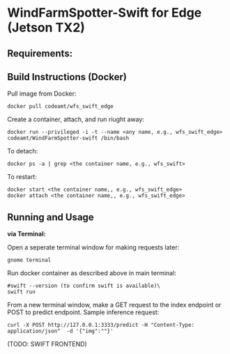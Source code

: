 # WindFarmSpotter-Swift for Edge (Jetson TX2)


## Requirements:




## Build Instructions (Docker)


Pull image from Docker:
```
docker pull codeamt/wfs_swift_edge
```

Create a container, attach, and run riught away:
```
docker run --privileged -i -t --name <any name, e.g., wfs_swift_edge> codeamt/WindFarmSpotter-swift /bin/bash
```

To detach:
```
docker ps -a | grep <the container name, e.g., wfs_swift>
```

To restart:
```
docker start <the container name,, e.g., wfs_swift_edge>
docker attach <the container name,, e.g., wfs_swift_edge>
```



## Running and Usage 

**via Terminal:**

Open a seperate terminal window for making requests later:
```
gnome terminal 
```

Run docker container as described above in main terminal: 
```
#swift --version (to confirm swift is available)\
swift run 
```


From a new terminal window, make a GET request to the index endpoint or POST to predict endpoint. Sample inference request:
```
curl -X POST http://127.0.0.1:3333/predict -H "Content-Type: application/json"  -d '{"img":""}'
```

(TODO: SWIFT FRONTEND)
